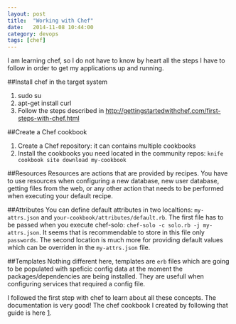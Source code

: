 ```yaml
---
layout: post
title:  "Working with Chef"
date:   2014-11-08 10:44:00
category: devops
tags: [chef]
---
```

I am learning chef, so I do not have to know by heart all the steps I have to follow in order to get my applications up and running.

##Install chef in the target system
1. sudo su
2. apt-get install curl
3. Follow the steps described in http://gettingstartedwithchef.com/first-steps-with-chef.html

##Create a Chef cookbook
1. Create a Chef repository: it can contains multiple cookbooks
2. Install the cookbooks you need located in the community repos: `knife cookbook site download my-cookbook`

##Resources
Resources are actions that are provided by recipes.  You have to use resources when configuring a new
database, new user database, getting files from the web, or any other action that needs to be performed
when executing your default recipe.

##Attributes
You can define default attributes in two localtions: `my-attrs.json` and `your-cookbook/attributes/default.rb`.
The first file has to be passed when you execute chef-solo: `chef-solo -c solo.rb -j my-attrs.json`.  It seems
that is recommendable to store in this file only `passwords`.  The second location is much more for providing
default values which can be overriden in the `my-attrs.json` file.

##Templates
Nothing different here, templates are `erb` files which are going to be populated with speficic config data at
the moment the packages/dependencies are being installed.  They are usefull when configuring services that
required a config file.


I followed the first step with chef to learn about all these concepts.  The documentation is very good!  The chef
cookbook I created by following that guide is here [1](https://github.com/minostro/chef/tree/master/first-step-chef-cookbook).
